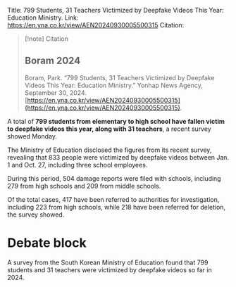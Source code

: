 Title: 799 Students, 31 Teachers Victimized by Deepfake Videos This Year: Education Ministry.
Link: https://en.yna.co.kr/view/AEN20240930005500315
Citation:
> [!note] Citation
> ## Boram 2024
> Boram, Park. “799 Students, 31 Teachers Victimized by Deepfake Videos This Year: Education Ministry.” Yonhap News Agency, September 30, 2024. [https://en.yna.co.kr/view/AEN20240930005500315](https://en.yna.co.kr/view/AEN20240930005500315).

A total of **799 students from elementary to high school have fallen victim to deepfake videos this year, along with 31 teachers**, a recent survey showed Monday.

The Ministry of Education disclosed the figures from its recent survey, revealing that 833 people were victimized by deepfake videos between Jan. 1 and Oct. 27, including three school employees.

During this period, 504 damage reports were filed with schools, including 279 from high schools and 209 from middle schools.

Of the total cases, 417 have been referred to authorities for investigation, including 223 from high schools, while 218 have been referred for deletion, the survey showed.

# Debate block
A survey from the South Korean Ministry of Education found that 799 students and 31 teachers were victimized by deepfake videos so far in 2024. 